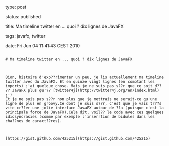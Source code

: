 type: post
status: published
title: Ma timeline twitter en ... quoi ? dix lignes de JavaFX
tags: javafx, twitter
date: Fri Jun 04 11:41:43 CEST 2010
~~~~~~
# Ma timeline twitter en ... quoi ? dix lignes de JavaFX

Bion, histoire d'exp??rimenter un peu, je lis actuellement ma timeline twitter avec du JavaFX. Et en quinze vingt lignes (en comptant les imports) j'ai quelque chose. Mais je ne suis pas s??r que ce soit d?? ?? JavaFX plus qu'?? [twitter4j](http://twitter4j.org/en/index.html) ;-)  
Et je ne suis pas s??r non plus que je mettrais ne serait-ce qu'une ligne de plus en groovy.Ce dont je suis s??r, c'est que je vais tr??s vite cr??er une jolie interface JavaFX autour de ??a (puisque c'est la principale force de JavaFX).Cela dit, voil?? le code avec ces quelques idiosyncrasies (comme par exemple l'inserrtion de bidules dans les cha??nes de caract??res).



[https://gist.github.com/425215](https://gist.github.com/425215)